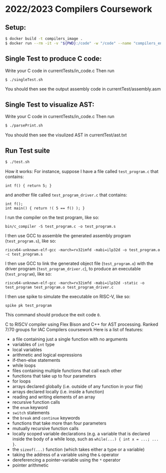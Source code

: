 2022/2023 Compilers Coursework
==============================

## Setup:
```bash
$ docker build -t compilers_image .
$ docker run --rm -it -v "${PWD}:/code" -w "/code" --name "compilers_env" compilers_image
```

## Single Test to produce C code:
Write your C code in currentTests/in_code.c
Then run
```bash 
$ ./singleTest.sh
```
You should then see the output assembly code in currentTest/assembly.asm


## Single Test to visualize AST:
Write your C code in currentTests/in_code.c
Then run
```bash 
$ ./parsePrint.sh
```
You should then see the visulized AST in currentTest/ast.txt

## Run Test suite

```bash 
$ ./test.sh
```
How it works:
For instance, suppose I have a file called `test_program.c` that contains:

    int f() { return 5; }

and another file called `test_program_driver.c` that contains:

    int f();
    int main() { return !( 5 == f() ); }

I run the compiler on the test program, like so:

    bin/c_compiler -S test_program.c -o test_program.s

I then use GCC to assemble the generated assembly program (`test_program.s`), like so:

    riscv64-unknown-elf-gcc -march=rv32imfd -mabi=ilp32d -o test_program.o -c test_program.s

I then use GCC to link the generated object file (`test_program.o`) with the driver program (`test_program_driver.c`), to produce an executable (`test_program`), like so:

    riscv64-unknown-elf-gcc -march=rv32imfd -mabi=ilp32d -static -o test_program test_program.o test_program_driver.c

I then use spike to simulate the executable on RISC-V, like so:

    spike pk test_program

This command should produce the exit code `0`.

C to RISCV compiler using Flex Bison and C++ for AST processing.
Ranked 7/70 groups for IAC Compilers coursework
Here is a list of features:
* a file containing just a single function with no arguments
* variables of `int` type
* local variables
* arithmetic and logical expressions
* if-then-else statements
* while loops
* files containing multiple functions that call each other
* functions that take up to four parameters
* for loops
* arrays declared globally (i.e. outside of any function in your file)
* arrays declared locally (i.e. inside a function)
* reading and writing elements of an array
* recursive function calls
* the `enum` keyword
* `switch` statements
* the `break` and `continue` keywords
* functions that take more than four parameters
* mutually recursive function calls
* locally scoped variable declarations (e.g. a variable that is declared inside the body of a while loop, such as `while(...) { int x = ...; ... }`.
* the `sizeof(...)` function (which takes either a type or a variable)
* taking the address of a variable using the `&` operator
* dereferencing a pointer-variable using the `*` operator
* pointer arithmetic
